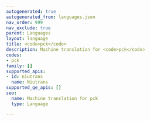 ```yaml
---
autogenerated: true
autogenerated_from: languages.json
nav_order: 999
nav_exclude: true
parent: Languages
layout: language
title: <code>pck</code>
description: Machine translation for <code>pck</code>
codes:
- pck
family: []
supported_apis:
- id: niutrans
  name: Niutrans
supported_qe_apis: []
seo:
  name: Machine translation for pck
  type: Language

---
```



